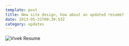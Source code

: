 ```yaml
---
template: post
title: New site design, how about an updated resume?
date: 2013-05-31T00:39:53Z
category: updates
---
```

![Vivek  Resume](https://cdn.fay.io/images/2013/colby-fayock-front-end-development-web-design-resume.png)